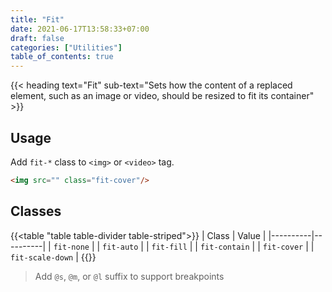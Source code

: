 ```yaml
---
title: "Fit"
date: 2021-06-17T13:58:33+07:00
draft: false
categories: ["Utilities"]
table_of_contents: true
---
```


{{< heading text="Fit" sub-text="Sets how the content of a replaced element, such as an image or video, should be resized to fit its container" >}}

## Usage

Add `fit-*` class to `<img>` or `<video>` tag.

``` html
<img src="" class="fit-cover"/>
```

## Classes

{{<table "table table-divider table-striped">}}
| Class | Value |
|----------|----------|
| `fit-none` |
| `fit-auto` |
| `fit-fill` |
| `fit-contain` |
| `fit-cover` |
| `fit-scale-down` |
{{</table>}}

> Add `@s`, `@m`, or `@l` suffix to support breakpoints